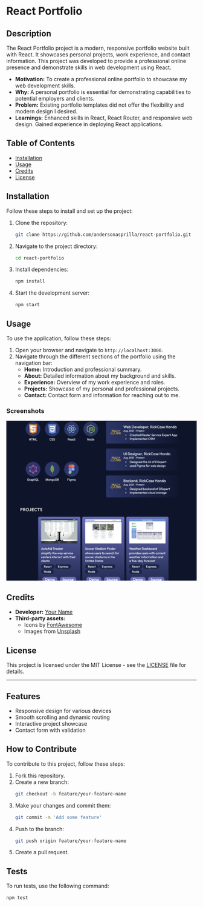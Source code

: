 # React Portfolio

## Description

The React Portfolio project is a modern, responsive portfolio website built with React. It showcases personal projects, work experience, and contact information. This project was developed to provide a professional online presence and demonstrate skills in web development using React.

- **Motivation:** To create a professional online portfolio to showcase my web development skills.
- **Why:** A personal portfolio is essential for demonstrating capabilities to potential employers and clients.
- **Problem:** Existing portfolio templates did not offer the flexibility and modern design I desired.
- **Learnings:** Enhanced skills in React, React Router, and responsive web design. Gained experience in deploying React applications.

## Table of Contents

- [Installation](#installation)
- [Usage](#usage)
- [Credits](#credits)
- [License](#license)

## Installation

Follow these steps to install and set up the project:

1. Clone the repository:
    ```bash
    git clone https://github.com/andersonasprilla/react-portfolio.git
    ```
2. Navigate to the project directory:
    ```bash
    cd react-portfolio
    ```
3. Install dependencies:
    ```bash
    npm install
    ```
4. Start the development server:
    ```bash
    npm start
    ```

## Usage

To use the application, follow these steps:

1. Open your browser and navigate to `http://localhost:3000`.
2. Navigate through the different sections of the portfolio using the navigation bar:
    - **Home:** Introduction and professional summary.
    - **About:** Detailed information about my background and skills.
    - **Experience:** Overview of my work experience and roles.
    - **Projects:** Showcase of my personal and professional projects.
    - **Contact:** Contact form and information for reaching out to me.

### Screenshots

![Screenshot](assets/screenshot.png)


## Credits

- **Developer:** [Your Name](https://github.com/andersonasprilla)
- **Third-party assets:** 
    - Icons by [FontAwesome](https://fontawesome.com/)
    - Images from [Unsplash](https://unsplash.com/)

## License

This project is licensed under the MIT License - see the [LICENSE](LICENSE) file for details.

---

## Features

- Responsive design for various devices
- Smooth scrolling and dynamic routing
- Interactive project showcase
- Contact form with validation

## How to Contribute

To contribute to this project, follow these steps:

1. Fork this repository.
2. Create a new branch:
    ```bash
    git checkout -b feature/your-feature-name
    ```
3. Make your changes and commit them:
    ```bash
    git commit -m 'Add some feature'
    ```
4. Push to the branch:
    ```bash
    git push origin feature/your-feature-name
    ```
5. Create a pull request.

## Tests

To run tests, use the following command:

```bash
npm test
